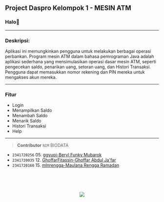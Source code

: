 ## Project Daspro Kelompok 1 - MESIN ATM

### Halo👋

---

### Deskripsi:

Aplikasi ini memungkinkan pengguna untuk melakukan berbagai operasi perbankan. Program mesin ATM dalam bahasa pemrograman Java adalah aplikasi sederhana yang mensimulasikan operasi dasar mesin ATM, seperti pengecekan saldo, penarikan uang, setoran uang, dan Histori Transaksi. Pengguna dapat memasukkan nomor rekening dan PIN mereka untuk mengakses akun mereka.

---

### Fitur
- Login
- Menampilkan Saldo
- Menambah Saldo
- Menarik Saldo
- Histori Transaksi
- Help

---

> __Contributor__ 
> `NIM` BIODATA
- `2341720256` 05. [ggyupi-Beryl Funky Mubarok](https://github.com/ggyupi)
- `2341720035` 12. [GhoffarFitassin-Ghoffar Abdul Ja'far](https://github.com/GhoffarFitassin)
- `2341720160` 15. [mlnrengga-Maulana Rengga Ramadan](https://github.com/mlnrengga)

<br/>
<br/>
<br/>

<p align="center">
<img src="https://contrib.rocks/image?repo=GhoffarFitassin/mesin_atm" />
</p>
